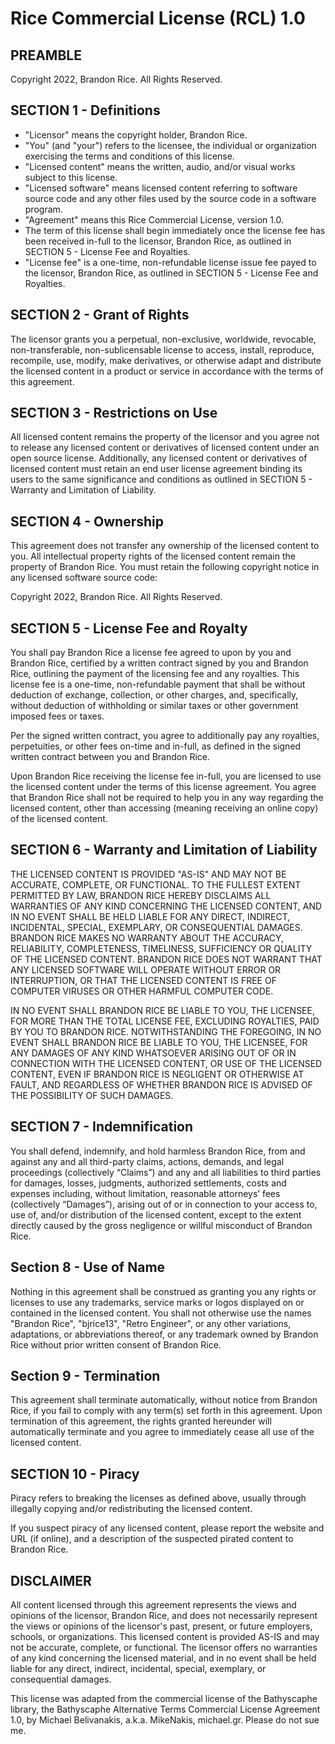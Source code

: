 # Rice Commercial License (RCL) 1.0

## PREAMBLE

Copyright 2022, Brandon Rice. All Rights Reserved.

## SECTION 1 - Definitions

   - "Licensor" means the copyright holder, Brandon Rice.
   - "You" (and "your") refers to the licensee, the individual or organization
     exercising the terms and conditions of this license.
   - "Licensed content" means the written, audio, and/or visual works subject to
     this license.
   - "Licensed software" means licensed content referring to software source
     code and any other files used by the source code in a software program.
   - "Agreement" means this Rice Commercial License, version 1.0.
   - The term of this license shall begin immediately once the license fee has
     been received in-full to the licensor, Brandon Rice, as outlined in SECTION
     5 - License Fee and Royalties.
   - "License fee" is a one-time, non-refundable license issue fee payed to the
     licensor, Brandon Rice, as outlined in SECTION 5 - License Fee and
     Royalties.

## SECTION 2 - Grant of Rights

The licensor grants you a perpetual, non-exclusive, worldwide, revocable,
non-transferable, non-sublicensable license to access, install, reproduce,
recompile, use, modify, make derivatives, or otherwise adapt and distribute the
licensed content in a product or service in accordance with the terms of this
agreement.

## SECTION 3 - Restrictions on Use

All licensed content remains the property of the licensor and you agree not to
release any licensed content or derivatives of licensed content under an open
source license. Additionally, any licensed content or derivatives of licensed
content must retain an end user license agreement binding its users to the same
significance and conditions as outlined in SECTION 5 - Warranty and Limitation of Liability.

## SECTION 4 - Ownership

This agreement does not transfer any ownership of the licensed content to you.
All intellectual property rights of the licensed content remain the property of
Brandon Rice. You must retain the following copyright notice in any licensed
software source code: 

Copyright 2022, Brandon Rice. All Rights Reserved.

## SECTION 5 - License Fee and Royalty

You shall pay Brandon Rice a license fee agreed to upon by you and Brandon Rice,
certified by a written contract signed by you and Brandon Rice, outlining the
payment of the licensing fee and any royalties. This license fee is a one-time,
non-refundable payment that shall be without deduction of exchange, collection,
or other charges, and, specifically, without deduction of withholding or similar
taxes or other government imposed fees or taxes.

Per the signed written contract, you agree to additionally pay any royalties,
perpetuities, or other fees on-time and in-full, as defined in the signed
written contract between you and Brandon Rice.

Upon Brandon Rice receiving the license fee in-full, you are licensed to use the
licensed content under the terms of this license agreement. You agree that
Brandon Rice shall not be required to help you in any way regarding the licensed
content, other than accessing (meaning receiving an online copy) of the licensed content.

## SECTION 6 - Warranty and Limitation of Liability

THE LICENSED CONTENT IS PROVIDED "AS-IS" AND MAY NOT BE ACCURATE, COMPLETE, OR
FUNCTIONAL. TO THE FULLEST EXTENT PERMITTED BY LAW, BRANDON RICE HEREBY
DISCLAIMS ALL WARRANTIES OF ANY KIND CONCERNING THE LICENSED CONTENT, AND IN NO
EVENT SHALL BE HELD LIABLE FOR ANY DIRECT, INDIRECT, INCIDENTAL, SPECIAL,
EXEMPLARY, OR CONSEQUENTIAL DAMAGES. BRANDON RICE MAKES NO WARRANTY ABOUT THE
ACCURACY, RELIABILITY, COMPLETENESS, TIMELINESS, SUFFICIENCY OR QUALITY OF THE
LICENSED CONTENT. BRANDON RICE DOES NOT WARRANT THAT ANY LICENSED SOFTWARE WILL
OPERATE WITHOUT ERROR OR INTERRUPTION, OR THAT THE LICENSED CONTENT IS FREE OF
COMPUTER VIRUSES OR OTHER HARMFUL COMPUTER CODE.

IN NO EVENT SHALL BRANDON RICE BE LIABLE TO YOU, THE LICENSEE,
FOR MORE THAN THE TOTAL LICENSE FEE, EXCLUDING ROYALTIES, PAID BY YOU TO BRANDON
RICE. NOTWITHSTANDING THE FOREGOING, IN NO EVENT SHALL BRANDON RICE BE LIABLE TO
YOU, THE LICENSEE, FOR ANY DAMAGES OF ANY KIND WHATSOEVER ARISING OUT OF OR IN
CONNECTION WITH THE LICENSED CONTENT, OR USE OF THE LICENSED CONTENT, 
EVEN IF BRANDON RICE IS NEGLIGENT OR OTHERWISE AT FAULT, AND REGARDLESS OF
WHETHER BRANDON RICE IS ADVISED OF THE POSSIBILITY OF SUCH DAMAGES.

## SECTION 7 - Indemnification

You shall defend, indemnify, and hold harmless Brandon Rice, from and against
any and all third-party claims, actions, demands, and legal proceedings
(collectively “Claims”) and any and all liabilities to third parties for
damages, losses, judgments, authorized settlements, costs and expenses
including, without limitation, reasonable attorneys’ fees (collectively
“Damages”), arising out of or in connection to your access to, use of, and/or
distribution of the licensed content, except to the extent directly caused by
the gross negligence or willful misconduct of Brandon Rice.

## Section 8 - Use of Name

Nothing in this agreement shall be construed as granting you any rights or
licenses to use any trademarks, service marks or logos displayed on or contained
in the licensed content. You shall not otherwise use the names "Brandon Rice",
"bjrice13", "Retro Engineer", or any other variations, adaptations, or
abbreviations thereof, or any trademark owned by Brandon Rice without prior
written consent of Brandon Rice.

## Section 9 - Termination

This agreement shall terminate automatically, without notice from Brandon Rice,
if you fail to comply with any term(s) set forth in this agreement. Upon
termination of this agreement, the rights granted hereunder will automatically
terminate and you agree to immediately cease all use of the licensed content.

## SECTION 10 - Piracy

Piracy refers to breaking the licenses as defined above, usually through
illegally copying and/or redistributing the licensed content.

If you suspect piracy of any licensed content, please report the website and URL
(if online), and a description of the suspected pirated content to Brandon Rice.

## DISCLAIMER

All content licensed through this agreement represents the views and opinions of
the licensor, Brandon Rice, and does not necessarily represent the views or
opinions of the licensor's past, present, or future employers, schools, or
organizations. This licensed content is provided AS-IS and may not be accurate,
complete, or functional. The licensor offers no warranties of any kind
concerning the licensed material, and in no event shall be held liable for any
direct, indirect, incidental, special, exemplary, or consequential damages.

This license was adapted from the commercial license of the Bathyscaphe library,
the Bathyscaphe Alternative Terms Commercial License Agreement 1.0, by Michael
Belivanakis, a.k.a. MikeNakis, michael.gr. Please do not sue me.